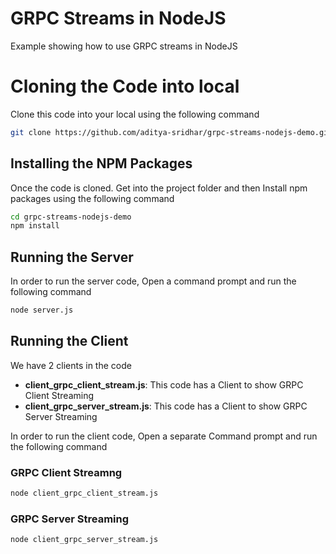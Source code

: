 # GRPC Streams in NodeJS
Example showing how to use GRPC streams in NodeJS

# Cloning the Code into local

Clone this code into your local using the following command

```bash
git clone https://github.com/aditya-sridhar/grpc-streams-nodejs-demo.git
```

## Installing the NPM Packages

Once the code is cloned. Get into the project folder and then Install npm packages using the following command

```bash
cd grpc-streams-nodejs-demo
npm install
```

## Running the Server 

In order to run the server code, Open a command prompt and run the following command

```bash
node server.js
```

## Running the Client

We have 2 clients in the code 
* **client_grpc_client_stream.js**: This code has a Client to show GRPC Client Streaming
* **client_grpc_server_stream.js**: This code has a Client to show GRPC Server Streaming

In order to run the client code, Open a separate Command prompt and run the following command

### GRPC Client Streamng

```bash
node client_grpc_client_stream.js
```

### GRPC Server Streaming

```bash
node client_grpc_server_stream.js

```
